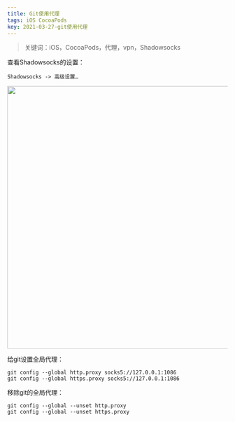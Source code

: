 ```yaml
---
title: Git使用代理
tags: iOS CocoaPods
key: 2021-03-27-git使用代理
---
```

> 关键词：iOS，CocoaPods，代理，vpn，Shadowsocks

查看Shadowsocks的设置：

```
Shadowsocks -> 高级设置… 
```

<img src="https://image.oldboard.tech/blog/02323F35-0822-4E3A-94FB-0051A19EA39F.png" width="600">

给git设置全局代理：

```
git config --global http.proxy socks5://127.0.0.1:1086
git config --global https.proxy socks5://127.0.0.1:1086
```

移除git的全局代理：

```
git config --global --unset http.proxy
git config --global --unset https.proxy
```


